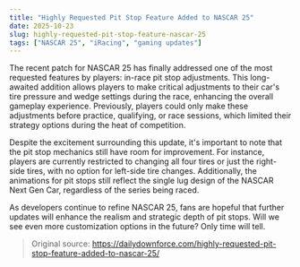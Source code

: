 ```yaml
---
title: "Highly Requested Pit Stop Feature Added to NASCAR 25"
date: 2025-10-23
slug: highly-requested-pit-stop-feature-nascar-25
tags: ["NASCAR 25", "iRacing", "gaming updates"]
---
```


The recent patch for NASCAR 25 has finally addressed one of the most requested features by players: in-race pit stop adjustments. This long-awaited addition allows players to make critical adjustments to their car's tire pressure and wedge settings during the race, enhancing the overall gameplay experience. Previously, players could only make these adjustments before practice, qualifying, or race sessions, which limited their strategy options during the heat of competition.

Despite the excitement surrounding this update, it's important to note that the pit stop mechanics still have room for improvement. For instance, players are currently restricted to changing all four tires or just the right-side tires, with no option for left-side tire changes. Additionally, the animations for pit stops still reflect the single lug design of the NASCAR Next Gen Car, regardless of the series being raced. 

As developers continue to refine NASCAR 25, fans are hopeful that further updates will enhance the realism and strategic depth of pit stops. Will we see even more customization options in the future? Only time will tell.
> Original source: https://dailydownforce.com/highly-requested-pit-stop-feature-added-to-nascar-25/